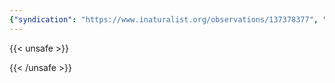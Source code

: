```yaml
---
{"syndication": "https://www.inaturalist.org/observations/137378377", "date": "2022-10-02T14:16:20-04:00", "taxon": {"name": "Humulus lupulus", "common_name": "common hops"}, "quality_grade": "research", "identifications_most_agree": true, "species_guess": "\u0425\u043c\u0435\u043b\u044c \u043e\u0431\u044b\u043a\u043d\u043e\u0432\u0435\u043d\u043d\u044b\u0439", "identifications_most_disagree": false, "captive": false, "project_ids": [4034], "community_taxon_id": 53779, "geojson": {"type": "Point", "coordinates": [-75.2457969444, 43.0825033333]}, "owners_identification_from_vision": true, "identifications_count": 2, "obscured": false, "num_identification_agreements": 2, "num_identification_disagreements": 0, "place_guess": "Utica, NY 13501, USA", "photos": [{"id": 234620782, "license_code": "cc-by-nc", "original_dimensions": {"width": 1536, "height": 2048}, "url": "https://inaturalist-open-data.s3.amazonaws.com/photos/234620782/square.jpeg", "attribution": "(c) Brandon Rozek, some rights reserved (CC BY-NC)", "flags": [], "moderator_actions": [], "hidden": false}, {"id": 234620800, "license_code": "cc-by-nc", "original_dimensions": {"width": 1536, "height": 2048}, "url": "https://inaturalist-open-data.s3.amazonaws.com/photos/234620800/square.jpeg", "attribution": "(c) Brandon Rozek, some rights reserved (CC BY-NC)", "flags": [], "moderator_actions": [], "hidden": false}]}
---
```

{{< unsafe >}}

{{< /unsafe >}}
